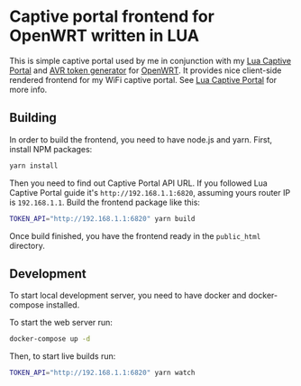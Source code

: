 # Captive portal frontend for OpenWRT written in LUA

This is simple captive portal used by me in conjunction with my [Lua Captive Portal](https://github.com/pamelus/lua-captive-portal)
and [AVR token generator](https://github.com/pamelus/avr-token-generator) for [OpenWRT](http://openwrt.org/). It provides
nice client-side rendered frontend for my WiFi captive portal. See [Lua Captive Portal](https://github.com/pamelus/lua-captive-portal)
for more info.

## Building

In order to build the frontend, you need to have node.js and yarn. First, install NPM packages:

```bash
yarn install
```

Then you need to find out Captive Portal API URL. If you followed Lua Captive Portal guide it's `http://192.168.1.1:6820`,
assuming yours router IP is `192.168.1.1`. Build the frontend package like this:

```bash
TOKEN_API="http://192.168.1.1:6820" yarn build 
```

Once build finished, you have the frontend ready in the `public_html` directory.

## Development

To start local development server, you need to have docker and docker-compose installed.

To start the web server run:

```bash
docker-compose up -d
```

Then, to start live builds run:

```bash
TOKEN_API="http://192.168.1.1:6820" yarn watch
```
